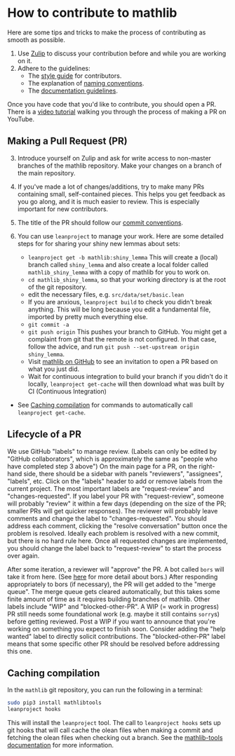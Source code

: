 # How to contribute to mathlib

Here are some tips and tricks
to make the process of contributing as smooth as possible.

1. Use [Zulip](https://leanprover.zulipchat.com/) to
   discuss your contribution before and while you are working on it.
2. Adhere to the guidelines:
   - The [style guide](style.html) for contributors.
   - The explanation of [naming conventions](naming.html).
   - The [documentation guidelines](doc.html).
   
Once you have code that you'd like to contribute, you should open a PR.
There is a [video tutorial](https://www.youtube.com/watch?v=Bnc8w9lxe8A) walking you through the process of making a PR on YouTube.
  
## Making a Pull Request (PR)
3. Introduce yourself on Zulip and ask for write access to non-master branches of the mathlib repository. Make your changes on a branch of the main repository.
   
4. If you've made a lot of changes/additions, try to make many PRs containing small, self-contained pieces. This helps you get feedback as you go along, and it is much easier to review. This is especially important for new contributors.
5. The title of the PR should follow our [commit conventions](https://github.com/leanprover-community/lean/blob/master/doc/commit_convention.md).
6. You can use `leanproject` to manage your work. Here are some detailed steps for for sharing your shiny new lemmas about sets:
   * `leanproject get -b mathlib:shiny_lemma` This will create a (local) branch called `shiny_lemma` and also create a local folder called `mathlib_shiny_lemma` with a copy of mathlib for you to work on.
   * `cd mathlib_shiny_lemma`, so that your working directory is at the root of the git repository.
   * edit the necessary files, e.g. `src/data/set/basic.lean`
   * If you are anxious, `leanproject build` to check you didn't break anything. This will be long because you edit a fundamental file, imported by pretty much everything else.
   * `git commit -a`
   * `git push origin` This pushes your branch to GitHub. You might get a complaint from git that the remote is not configured. In that case, follow the advice, and run `git push --set-upstream origin shiny_lemma`.
   * Visit [mathlib on GitHub](https://github.com/leanprover/mathlib) to see an invitation to open a PR based on what you just did.
   * Wait for continuous integration to build your branch if you didn't do it locally, `leanproject get-cache` will then download what was built by CI (Continuous Integration)

- See [Caching compilation](#caching-compilation) for commands to automatically call `leanproject get-cache`.

## Lifecycle of a PR
We use GitHub "labels" to manage review. (Labels can only be edited by "GitHub collaborators", which is approximately the same as "people who have completed step 3 above")
On the main page for a PR, on the right-hand side, 
there should be a sidebar with panels "reviewers", "assignees", "labels", etc. 
Click on the "labels" header to add or remove labels from the current project. The most important labels are "request-review" and "changes-requested". If you label your PR with "request-review", someone will probably "review" it within a few days (depending on the size of the PR; smaller PRs will get quicker responses). The reviewer will probably leave comments and change the label to "changes-requested". You should address each comment, clicking the "resolve conversation" button once the problem is resolved. Ideally each problem is resolved with a new commit, but there is no hard rule here. Once all requested changes are implemented, you should change the label back to "request-review" to start the process over again.

After some iteration, a reviewer will "approve" the PR. A bot called `bors` will take it from here. (See [here](https://github.com/leanprover-community/mathlib/blob/master/docs/contribute/bors.md) for more detail about bors.)
After responding appropriately to bors (if necessary), the PR will get added to the "merge queue". The merge queue gets cleared automatically, but this takes some finite amount of time as it requires building branches of mathlib.
Other labels include "WIP" and "blocked-other-PR". A WIP (= work in progress) PR still needs some foundational work (e.g. maybe it still contains `sorry`s) before getting reviewed. Post a WIP if you want to announce that you're working on something you expect to finish soon. Consider adding the "help wanted" label to directly solicit contributions. The "blocked-other-PR" label means that some specific other PR should be resolved before addressing this one. 

## Caching compilation

In the `mathlib` git repository, you can run the following in a terminal:

```sh
sudo pip3 install mathlibtools
leanproject hooks
```

This will install the `leanproject` tool.  The call to `leanproject hooks`
sets up git hooks that will call cache the olean files when making a commit
and fetching the olean files when checking out a branch.
See the [mathlib-tools documentation](https://github.com/leanprover-community/mathlib-tools/blob/master/README.md)
for more information.
